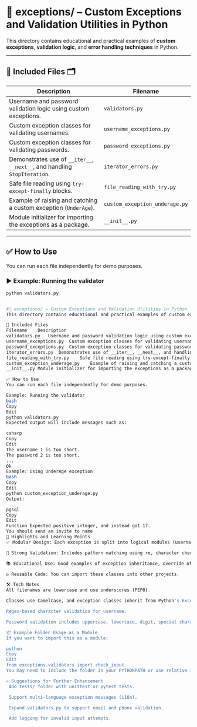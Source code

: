 # 📁 exceptions/ – Custom Exceptions and Validation Utilities in Python

This directory contains educational and practical examples of **custom exceptions**, **validation logic**, and **error handling techniques** in Python.

---

## 📄 Included Files 🗂️

| Description | Filename |
|-------------|----------|
| Username and password validation logic using custom exceptions. | `validators.py` |
| Custom exception classes for validating usernames. | `username_exceptions.py` |
| Custom exception classes for validating passwords. | `password_exceptions.py` |
| Demonstrates use of `__iter__`, `__next__`, and handling `StopIteration`. | `iterator_errors.py` |
| Safe file reading using `try-except-finally` blocks. | `file_reading_with_try.py` |
| Example of raising and catching a custom exception (`UnderAge`). | `custom_exception_underage.py` |
| Module initializer for importing the exceptions as a package. | `__init__.py` |

---

## ✅ How to Use

You can run each file independently for demo purposes.

### ▶️ Example: Running the validator

```bash
python validators.py


#📁 exceptions/ – Custom Exceptions and Validation Utilities in Python
This directory contains educational and practical examples of custom exceptions, validation logic, and error handling techniques in Python.

📄 Included Files
Filename	Description
validators.py	Username and password validation logic using custom exceptions.
username_exceptions.py	Custom exception classes for validating usernames.
password_exceptions.py	Custom exception classes for validating passwords.
iterator_errors.py	Demonstrates use of __iter__, __next__, and handling StopIteration.
file_reading_with_try.py	Safe file reading using try-except-finally blocks.
custom_exception_underage.py	Example of raising and catching a custom exception (UnderAge).
__init__.py	Module initializer for importing the exceptions as a package.

✅ How to Use
You can run each file independently for demo purposes.

Example: Running the validator
bash
Copy
Edit
python validators.py
Expected output will include messages such as:

csharp
Copy
Edit
The username 1 is too short.
The password 2 is too short.
...
Ok
Example: Using UnderAge exception
bash
Copy
Edit
python custom_exception_underage.py
Output:

pgsql
Copy
Edit
Function Expected positive integer, and instead got 17.
You should send an invite to name
🧠 Highlights and Learning Points
✅ Modular Design: Each exception is split into logical modules (username, password, etc.)

🔐 Strong Validation: Includes pattern matching using re, character checks, and full password policies.

📚 Educational Use: Good examples of exception inheritance, override of __str__, and try-except structures.

♻️ Reusable Code: You can import these classes into other projects.

🛠️ Tech Notes
All filenames are lowercase and use underscores (PEP8).

Classes use CamelCase, and exception classes inherit from Python's Exception.

Regex-based character validation for username.

Password validation includes uppercase, lowercase, digit, special character requirements, and length boundaries.

📦 Example Folder Usage as a Module
If you want to import this as a module:

python
Copy
Edit
from exceptions.validators import check_input
You may need to include the folder in your PYTHONPATH or use relative imports if integrated in a larger project.

✍️ Suggestions for Further Enhancement
 Add tests/ folder with unittest or pytest tests.

 Support multi-language exception messages (i18n).

 Expand validators.py to support email and phone validation.

 Add logging for invalid input attempts.


